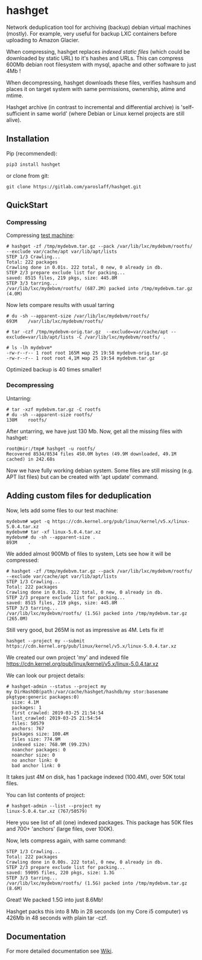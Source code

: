 # hashget

Network deduplication tool for archiving (backup) debian virtual machines (mostly). For example, very useful for backup LXC containers 
before uploading to Amazon Glacier. 

When compressing, hashget replaces *indexed static files* (which could be downloaded by static URL) 
to it's hashes and URLs. This can compress 600Mb debian root filesystem with mysql, apache and other software to just 4Mb !

When decompressing, hashget downloads these files, verifies hashsum and places it on target system with same 
permissions, ownership, atime and mtime.

Hashget archive (in contrast to incremental and differential archive) is 'self-sufficient in same world' 
(where Debian or Linux kernel projects are still alive). 

## Installation

Pip (recommended):
~~~
pip3 install hashget
~~~

or clone from git:
~~~
git clone https://gitlab.com/yaroslaff/hashget.git
~~~


## QuickStart

### Compressing

Compressing [test machine](https://gitlab.com/yaroslaff/hashget/wikis/Test-machine): 

~~~
# hashget -zf /tmp/mydebvm.tar.gz --pack /var/lib/lxc/mydebvm/rootfs/ --exclude var/cache/apt var/lib/apt/lists 
STEP 1/3 Crawling...
Total: 222 packages
Crawling done in 0.01s. 222 total, 0 new, 0 already in db.
STEP 2/3 prepare exclude list for packing...
saved: 8515 files, 219 pkgs, size: 445.8M
STEP 3/3 tarring...
/var/lib/lxc/mydebvm/rootfs/ (687.2M) packed into /tmp/mydebvm.tar.gz (4.0M)
~~~

Now lets compare results with usual tarring
~~~
# du -sh --apparent-size /var/lib/lxc/mydebvm/rootfs/
693M	/var/lib/lxc/mydebvm/rootfs/

# tar -czf /tmp/mydebvm-orig.tar.gz  --exclude=var/cache/apt --exclude=var/lib/apt/lists -C /var/lib/lxc/mydebvm/rootfs/ .

# ls -lh mydebvm*
-rw-r--r-- 1 root root 165M мар 25 19:58 mydebvm-orig.tar.gz
-rw-r--r-- 1 root root 4,1M мар 25 19:54 mydebvm.tar.gz
~~~
Optimized backup is 40 times smaller!

### Decompressing

Untarring:
~~~
# tar -xzf mydebvm.tar.gz -C rootfs
# du -sh --apparent-size rootfs/
130M	rootfs/
~~~

After untarring, we have just 130 Mb. Now, get all the missing files with hashget:
~~~
root@mir:/tmp# hashget -u rootfs/
Recovered 8534/8534 files 450.0M bytes (49.9M downloaded, 49.1M cached) in 242.68s
~~~

Now we have fully working debian system. Some files are still missing (e.g. APT list files) but can be created 
with 'apt update' command.



## Adding custom files for deduplication
Now, lets add some files to our test machine:

~~~
mydebvm# wget -q https://cdn.kernel.org/pub/linux/kernel/v5.x/linux-5.0.4.tar.xz
mydebvm# tar -xf linux-5.0.4.tar.xz 
mydebvm# du -sh --apparent-size .
893M	.
~~~

We added almost 900Mb of files to system, Lets see how it will be compressed:
~~~
# hashget -zf /tmp/mydebvm.tar.gz --pack /var/lib/lxc/mydebvm/rootfs/ --exclude var/cache/apt var/lib/apt/lists 
STEP 1/3 Crawling...
Total: 222 packages
Crawling done in 0.01s. 222 total, 0 new, 0 already in db.
STEP 2/3 prepare exclude list for packing...
saved: 8515 files, 219 pkgs, size: 445.8M
STEP 3/3 tarring...
/var/lib/lxc/mydebvm/rootfs/ (1.5G) packed into /tmp/mydebvm.tar.gz (265.0M)
~~~

Still very good, but 265M is not as impressive as 4M. Lets fix it!

~~~
hashget --project my --submit https://cdn.kernel.org/pub/linux/kernel/v5.x/linux-5.0.4.tar.xz
~~~  
We created our own project 'my' and indexed file https://cdn.kernel.org/pub/linux/kernel/v5.x/linux-5.0.4.tar.xz

We can look our project details:
~~~
# hashget-admin --status --project my
my DirHashDB(path:/var/cache/hashget/hashdb/my stor:basename pkgtype:generic packages:0)
  size: 4.1M
  packages: 1
  first crawled: 2019-03-25 21:54:54
  last_crawled: 2019-03-25 21:54:54
  files: 50579
  anchors: 767
  packages size: 100.4M
  files size: 774.9M
  indexed size: 768.9M (99.23%)
  noanchor packages: 0
  noanchor size: 0
  no anchor link: 0
  bad anchor link: 0
~~~
It takes just 4M on disk, has 1 package indexed (100.4M), over 50K total files. 

You can list contents of project:
~~~
# hashget-admin --list --project my
linux-5.0.4.tar.xz (767/50579)
~~~
Here you see list of all (one) indexed packages. This package has 50K files and 700+ 'anchors' (large files, over 100K).

Now, lets compress again, with same command:
~~~
STEP 1/3 Crawling...
Total: 222 packages
Crawling done in 0.00s. 222 total, 0 new, 0 already in db.
STEP 2/3 prepare exclude list for packing...
saved: 59095 files, 220 pkgs, size: 1.3G
STEP 3/3 tarring...
/var/lib/lxc/mydebvm/rootfs/ (1.5G) packed into /tmp/mydebvm.tar.gz (8.6M)
~~~

Great! We packed 1.5G into just 8.6Mb! 

Hashget packs this into 8 Mb in 28 seconds (on my Core i5 computer) vs 426Mb in 48 seconds with plain tar -czf.

## Documentation
For more detailed documentation see [Wiki](https://gitlab.com/yaroslaff/hashget/wikis/home).



